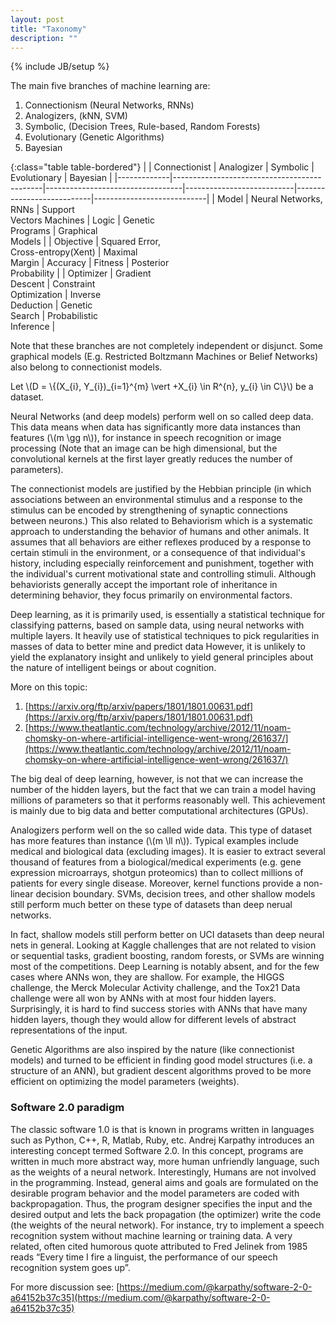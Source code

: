```yaml
---
layout: post
title: "Taxonomy"
description: ""
---
```

{% include JB/setup %}

The main five branches of machine learning are:
1. Connectionism (Neural Networks, RNNs)
2. Analogizers, (kNN, SVM)
3. Symbolic, (Decision Trees, Rule-based, Random Forests)
4. Evolutionary (Genetic Algorithms)
5. Bayesian

{:class="table table-bordered"}
|             | Connectionist                               | Analogizer                       | Symbolic                  | Evolutionary              | Bayesian                   |
|-------------|---------------------------------------------|----------------------------------|---------------------------|---------------------------|----------------------------|
| Model       | Neural Networks, <br>RNNs                   | Support<br>Vectors Machines      | Logic                     | Genetic<br>Programs       | Graphical<br>Models        |
| Objective   | Squared Error, <br>Cross-entropy(Xent)      | Maximal<br>Margin                | Accuracy                  | Fitness                   | Posterior<br>Probability   |
| Optimizer   | Gradient<br>Descent                         | Constraint<br>Optimization       | Inverse<br>Deduction      | Genetic<br>Search         | Probabilistic<br>Inference |


Note that these branches are not completely independent or disjunct. Some graphical models (E.g. Restricted Boltzmann Machines or Belief Networks) also belong to connectionist models.

Let \\(D = \\{(X_{i}, Y_{i})\_{i=1}^{m} \vert +X_{i} \in R^{n}, y_{i} \in C\\}\\) be a dataset.

Neural Networks (and deep models) perform well on so called deep data. This data means when data has significantly more data instances than features (\\(m \gg n\\)), for instance in speech recognition or image processing (Note that an image can be high dimensional, but the convolutional kernels at the first layer greatly reduces the number of parameters).

The connectionist models are justified by the Hebbian principle (in which associations between an environmental stimulus and a response to the stimulus can be encoded by strengthening of synaptic connections between neurons.) This also related to Behaviorism which is a systematic approach to understanding the behavior of humans and other animals. It assumes that all behaviors are either reflexes produced by a response to certain stimuli in the environment, or a consequence of that individual's history, including especially reinforcement and punishment, together with the individual's current motivational state and controlling stimuli. Although behaviorists generally accept the important role of inheritance in determining behavior, they focus primarily on environmental factors.

Deep learning, as it is primarily used, is essentially a statistical technique for classifying
patterns, based on sample data, using neural networks with multiple layers. It heavily use of statistical techniques to pick regularities in masses of data to better mine and predict data
However, it is unlikely to yield the explanatory insight and unlikely to yield general principles about the nature of intelligent beings or about cognition. 

More on this topic:
1. [https://arxiv.org/ftp/arxiv/papers/1801/1801.00631.pdf](https://arxiv.org/ftp/arxiv/papers/1801/1801.00631.pdf)
2. [https://www.theatlantic.com/technology/archive/2012/11/noam-chomsky-on-where-artificial-intelligence-went-wrong/261637/](https://www.theatlantic.com/technology/archive/2012/11/noam-chomsky-on-where-artificial-intelligence-went-wrong/261637/)


The big deal of deep learning, however, is not that we can increase the number of the hidden layers, but the fact that we can train a model having millions of parameters so that it performs reasonably well. This achievement is mainly due to big data and better computational architectures (GPUs).

Analogizers perform well on the so called wide data. This type of dataset has more features than instance (\\(m \ll n\\)). Typical examples include medical and biological data (excluding images). It is easier to extract several thousand of features from a biological/medical experiments (e.g. gene expression microarrays, shotgun proteomics)  than to collect millions of patients for every single disease. Moreover, kernel functions provide a non-linear decision boundary. SVMs, decision trees, and other shallow models still perform much better on these type of datasets than deep nerual networks.

In fact, shallow models still perform better on UCI datasets than deep neural nets in general. Looking at Kaggle challenges that are not related to vision or sequential tasks, gradient boosting, random forests, or SVMs are winning most of the competitions. Deep Learning is notably absent, and for the few cases where ANNs won, they are shallow. For example, the HIGGS challenge, the Merck Molecular Activity challenge, and the Tox21 Data challenge were all won by ANNs with at most four hidden layers. Surprisingly, it is hard to find success stories with ANNs that have many hidden layers, though they would allow for different levels of abstract representations of the input.

Genetic Algorithms are also inspired by the nature (like connectionist models) and turned to be efficient in finding good model structures (i.e. a structure of an ANN), but gradient descent algorithms proved to be more efficient on optimizing the model parameters (weights).

### Software 2.0 paradigm

The classic software 1.0 is that is known in programs written in languages such as Python, C++, R, Matlab, Ruby, etc.
Andrej Karpathy introduces an interesting concept termed Software 2.0. In this concept, programs are written in much more abstract way, more human unfriendly language, such as the weights of a neural network. Interestingly, Humans are not involved in the programming. Instead, general aims and goals are formulated on the desirable program behavior and the model parameters are coded with backpropagation.  Thus, the program designer specifies the input and the desired output and lets the back propagation (the optimizer) write the code (the weights of the neural network). 
For instance, try to implement a speech recognition system without machine learning or training data. A very related, often cited humorous quote attributed to Fred Jelinek from 1985 reads “Every time I fire a linguist, the performance of our speech recognition system goes up”.

For more discussion see:
[https://medium.com/@karpathy/software-2-0-a64152b37c35](https://medium.com/@karpathy/software-2-0-a64152b37c35)
